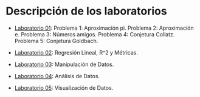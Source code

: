 # Descripción de los laboratorios

* [Laboratorio 01](lab_01.ipynb): 
Problema 1: Aproximación pi.
Problema 2: Aproximación e.
Problema 3: Números amigos.
Problema 4: Conjetura Collatz.
Problema 5: Conjetura Goldbach.


* [Laboratorio 02](lab_02.ipynb): Regresión Lineal, R^2 y Métricas.

* [Laboratorio 03](lab_03.ipynb): Manipulación de Datos.

* [Laboratorio 04](lab_04.ipynb): Análisis de Datos.

* [Laboratorio 05](lab_05.ipynb): Visualización de Datos.
